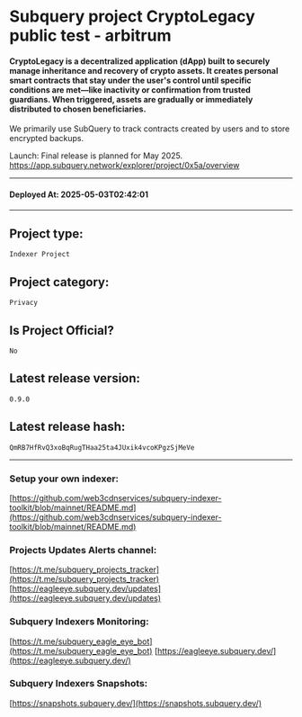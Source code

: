 # Subquery project CryptoLegacy public test - arbitrum
####  CryptoLegacy is a decentralized application (dApp) built to securely manage inheritance and recovery of crypto assets. It creates personal smart contracts that stay under the user's control until specific conditions are met—like inactivity or confirmation from trusted guardians. When triggered, assets are gradually or immediately distributed to chosen beneficiaries.

We primarily use SubQuery to track contracts created by users and to store encrypted backups.

Launch: Final release is planned for May 2025​.
https://app.subquery.network/explorer/project/0x5a/overview
____
#### Deployed At: 2025-05-03T02:42:01
____

## Project type:
`Indexer Project`

## Project category:
`Privacy`

## Is Project Official?
`No`

## Latest release version:
`0.9.0`

## Latest release hash:
`QmRB7HfRvQ3xoBqRugTHaa25ta4JUxik4vcoKPgzSjMeVe`



___
### Setup your own indexer:

[https://github.com/web3cdnservices/subquery-indexer-toolkit/blob/mainnet/README.md](https://github.com/web3cdnservices/subquery-indexer-toolkit/blob/mainnet/README.md)

### Projects Updates Alerts channel:

[https://t.me/subquery_projects_tracker](https://t.me/subquery_projects_tracker) [https://eagleeye.subquery.dev/updates](https://eagleeye.subquery.dev/updates)

### Subquery Indexers Monitoring:

[https://t.me/subquery_eagle_eye_bot](https://t.me/subquery_eagle_eye_bot) [https://eagleeye.subquery.dev/](https://eagleeye.subquery.dev/)


### Subquery Indexers Snapshots:

[https://snapshots.subquery.dev/](https://snapshots.subquery.dev/)
